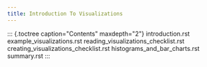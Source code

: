 ```yaml
---
title: Introduction To Visualizations
---
```


::: {.toctree caption="Contents" maxdepth="2"}
introduction.rst example\_visualizations.rst
reading\_visualizations\_checklist.rst
creating\_visualizations\_checklist.rst histograms\_and\_bar\_charts.rst
summary.rst
:::
